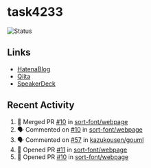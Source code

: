 # task4233
![Status](https://github-readme-stats.vercel.app/api?username=task4233&count_private=true&show_icons=true&theme=chartreuse-dark)

## Links
 - [HatenaBlog](https://task4233.hatenablog.com/)
 - [Qiita](https://qiita.com/task4233)
 - [SpeakerDeck](https://speakerdeck.com/task4233)

## Recent Activity
<!--START_SECTION:activity-->
1. 🎉 Merged PR [#10](https://github.com/sort-font/webpage/pull/10) in [sort-font/webpage](https://github.com/sort-font/webpage)
2. 🗣 Commented on [#10](https://github.com/sort-font/webpage/issues/10) in [sort-font/webpage](https://github.com/sort-font/webpage)
3. 🗣 Commented on [#57](https://github.com/kazukousen/gouml/issues/57) in [kazukousen/gouml](https://github.com/kazukousen/gouml)
4. 💪 Opened PR [#11](https://github.com/sort-font/webpage/pull/11) in [sort-font/webpage](https://github.com/sort-font/webpage)
5. 💪 Opened PR [#10](https://github.com/sort-font/webpage/pull/10) in [sort-font/webpage](https://github.com/sort-font/webpage)
<!--END_SECTION:activity-->
